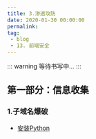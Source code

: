 ```yaml
---
title: 3.渗透攻防
date: 2020-01-30 00:00:00
permalink: 
tag: 
 - blog
 - 13. 前端安全
---
```


::: warning
等待书写中...
:::

## 第一部分：信息收集

### 1.子域名爆破

- [安装Python](https://www.python.org/downloads/release/python-2710/)


